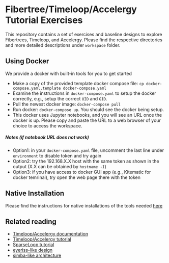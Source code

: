 Fibertree/Timeloop/Accelergy Tutorial Exercises
======================================

This repository contains a set of exercises and baseline designs to explore Fibertrees, Timeloop, and Accelergy.
Please find the respective directories and more detailed descriptions under `workspace` folder.

## Using Docker

We provide a docker with built-in tools for you to get started

- Make a copy of the provided template docker compose file: `cp docker-compose.yaml.template docker-compose.yaml`
- Examine the instructions in `docker-compose.yaml` to setup the docker correctly, e.g., setup the correct `UID` and `GID`.
- Pull the newest docker image: `docker-compose pull`
- Run docker: `docker-compose up`. You should see the docker being setup.
- This docker uses Jupyter notebooks, and you will see an URL once the docker is up. Please copy and paste the URL
to a web browser of your choice to access the workspace. 

##### Notes (if notebook URL does not work)
- Option1: in your `docker-compose.yaml` file, uncomment the last line under `environment` to disable token and try again
- Option2: try the 192.168.X.X host with the same token as shown in the output (X.X can be obtained by `hostname -I`)
- Option3: if you have access to docker GUI app (e.g., Kitematic for docker temrinal), try open the web page there with the token


## Native Installation

Please find the instructions for native installations of the tools needed [here](https://timeloop.csail.mit.edu/installation)

##  Related reading
 - [Timeloop/Accelergy documentation](https://timeloop.csail.mit.edu/)
 - [Timeloop/Accelergy tutorial](http://accelergy.mit.edu/tutorial.html)
 - [SparseLoop tutorial](https://accelergy.mit.edu/sparse_tutorial.html)
 - [eyeriss-like design](https://people.csail.mit.edu/emer/papers/2017.01.jssc.eyeriss_design.pdf)
 - [simba-like architecture](https://people.eecs.berkeley.edu/~ysshao/assets/papers/shao2019-micro.pdf)
